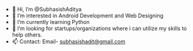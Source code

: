 - 👋 Hi, I’m @SubhasishAditya
- 👀 I’m interested in Android Development and Web Designing
- 🌱 I’m currently learning Python
- 💞️ I’m looking for startups/organizations where i can utilize my skills to help others.
- 📫 Contact: Email- subhasishadit@gmail.com 

<!---
SubhasishAditya/SubhasishAditya is a ✨ special ✨ repository because its `README.md` (this file) appears on your GitHub profile.
You can click the Preview link to take a look at your changes.
--->
